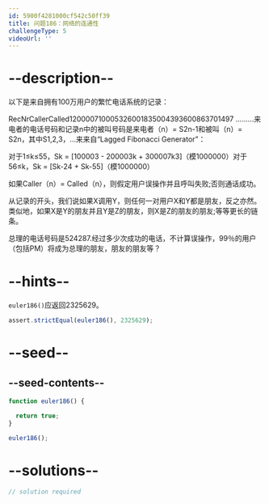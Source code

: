 ```yaml
---
id: 5900f4281000cf542c50ff39
title: 问题186：网络的连通性
challengeType: 5
videoUrl: ''
---
```


# --description--

以下是来自拥有100万用户的繁忙电话系统的记录：

RecNrCallerCalled120000710005326001835004393600863701497 .........来电者的电话号码和记录n中的被叫号码是来电者（n）= S2n-1和被叫（n）= S2n，其中S1,2,3，...来来自“Lagged Fibonacci Generator”：

对于1≤k≤55，Sk = \[100003 - 200003k + 300007k3]（模1000000）对于56≤k，Sk = \[Sk-24 + Sk-55]（模1000000）

如果Caller（n）= Called（n），则假定用户误操作并且呼叫失败;否则通话成功。

从记录的开头，我们说如果X调用Y，则任何一对用户X和Y都是朋友，反之亦然。类似地，如果X是Y的朋友并且Y是Z的朋友，则X是Z的朋友的朋友;等等更长的链条。

总理的电话号码是524287.经过多少次成功的电话，不计算误操作，99％的用户（包括PM）将成为总理的朋友，朋友的朋友等？

# --hints--

`euler186()`应返回2325629。

```js
assert.strictEqual(euler186(), 2325629);
```

# --seed--

## --seed-contents--

```js
function euler186() {

  return true;
}

euler186();
```

# --solutions--

```js
// solution required
```
